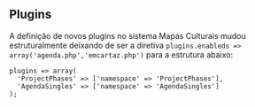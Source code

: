 ## Plugins

A definição de novos plugins no sistema Mapas Culturais mudou estruturalmente deixando de ser a diretiva ```plugins.enableds => array('agenda.php','emcartaz.php')``` para a estrutura abaixo:

```
plugins => array(
  'ProjectPhases' => ['namespace' => 'ProjectPhases'],
  'AgendaSingles' => ['namespace' => 'AgendaSingles']
);
```

